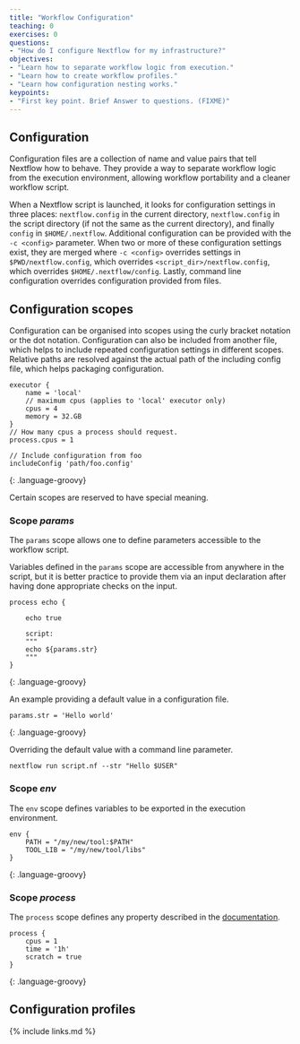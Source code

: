```yaml
---
title: "Workflow Configuration"
teaching: 0
exercises: 0
questions:
- "How do I configure Nextflow for my infrastructure?"
objectives:
- "Learn how to separate workflow logic from execution."
- "Learn how to create workflow profiles."
- "Learn how configuration nesting works."
keypoints:
- "First key point. Brief Answer to questions. (FIXME)"
---
```


## Configuration

Configuration files are a collection of name and value pairs that
tell Nextflow how to behave. They provide a way to separate workflow
logic from the execution environment, allowing workflow portability
and a cleaner workflow script.

When a Nextflow script is launched, it looks for configuration
settings in three places: `nextflow.config` in the current directory,
`nextflow.config` in the script directory (if not the same as the
current directory), and finally `config` in `$HOME/.nextflow`.
Additional configuration can be provided with the `-c <config>` parameter.
When two or more of these configuration settings exist, they are merged
where `-c <config>` overrides settings in `$PWD/nextflow.config`, which
overrides `<script_dir>/nextflow.config`, which overrides
`$HOME/.nextflow/config`. Lastly, command line configuration overrides
configuration provided from files.

## Configuration scopes

Configuration can be organised into scopes using the curly bracket
notation or the dot notation. Configuration can also be included
from another file, which helps to include repeated configuration
settings in different scopes. Relative paths are resolved against
the actual path of the including config file, which helps packaging
configuration.

~~~
executor {
    name = 'local'
    // maximum cpus (applies to 'local' executor only)
    cpus = 4
    memory = 32.GB
}
// How many cpus a process should request.
process.cpus = 1

// Include configuration from foo
includeConfig 'path/foo.config'
~~~
{: .language-groovy}

Certain scopes are reserved to have special meaning.

### Scope *params*

The `params` scope allows one to define parameters accessible to
the workflow script.

Variables defined in the `params` scope are accessible from anywhere
in the script, but it is better practice to provide them via an input
declaration after having done appropriate checks on the input.
~~~
process echo {

    echo true

    script:
    """
    echo ${params.str}
    """
}
~~~
{: .language-groovy}

An example providing a default value in a configuration file.

~~~
params.str = 'Hello world'
~~~
{: .language-groovy}

Overriding the default value with a command line parameter.
~~~
nextflow run script.nf --str "Hello $USER"
~~~

### Scope *env*

The `env` scope defines variables to be exported in the execution
environment.

~~~
env {
    PATH = "/my/new/tool:$PATH"
    TOOL_LIB = "/my/new/tool/libs"
}
~~~
{: .language-groovy}


### Scope *process*

The `process` scope defines any property described in the
[documentation](https://www.nextflow.io/docs/latest/process.html#process-directives).

~~~
process {
    cpus = 1
    time = '1h'
    scratch = true
}
~~~
{: .language-groovy}


## Configuration profiles




{% include links.md %}
